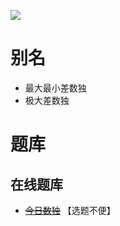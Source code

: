 ![](https://cn.sudoku.today/pic/03/maximin/54227_399521.png)

# 别名

- 最大最小差数独
- 极大差数独

# 题库

## 在线题库

- ~~[今日数独]~~ 【选题不便】

[今日数独]: https://cn.sudoku.today/g-maximin-sudoku/
